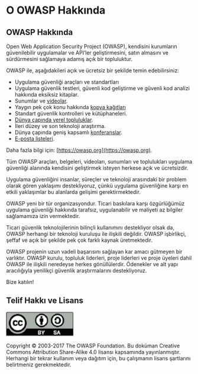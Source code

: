 # O OWASP Hakkında

## OWASP Hakkında

Open Web Application Security Project (OWASP), kendisini kurumların güvenilebilir uygulamalar ve API’ler geliştirmesini, satın almasını ve sürdürmesini sağlamaya adamış açık bir topluluktur. 

OWASP ile, aşağıdakileri açık ve ücretsiz bir şekilde temin edebilirsiniz:

* Uygulama güvenliği araçları ve standartları
* Uygulama güvenlik testleri, güvenli kod geliştirme ve güvenli kod analizi hakkında eksiksiz kitaplar.
* Sunumlar ve [videolar](https://www.youtube.com/user/OWASPGLOBAL).
* Yaygın pek çok konu hakkında [kopya kağıtları](https://cheatsheetseries.owasp.org/)
* Standart güvenlik kontrolleri ve kütüphaneleri.
* [Dünya çapında yerel topluluklar](https://owasp.org/chapters/).
* İleri düzey ve son teknoloji araştırma.
* Dünya çapında geniş kapsamlı [konferanslar](https://owasp.org/events/).
* [E-posta listeleri](https://lists.owasp.org/mailman/listinfo).

Daha fazla bilgi için: [https://owasp.org](https://owasp.org).

Tüm OWASP araçları, belgeleri, videoları, sunumları ve toplulukları uygulama güvenliği alanında kendisini geliştirmek isteyen herkese açık ve ücretsizdir. 

Uygulama güvenliğini insanlar, süreçler ve teknoloji arasındaki bir problem olarak gören yaklaşımı destekliyoruz, çünkü uygulama güvenliğine karşı en etkili yaklaşımlar bu alanlarda gelişimi gerektirmektedir.

OWASP yeni bir tür organizasyondur. Ticari baskılara karşı özgürlüğümüz uygulama güvenliği hakkında tarafsız, uygulanabilir ve maliyeti az bilgiler sağlamamıza izin vermektedir. 

Ticari güvenlik teknolojilerinin bilinçli kullanımını destekliyor olsak da, OWASP herhangi bir teknoloji kuruluşu ile ilişkili değildir. OWASP işbirlikçi, şeffaf ve açık bir şekilde pek çok farklı kaynak üretmektedir.

OWASP projenin uzun vadeli başarısını sağlayan kar amacı gütmeyen bir varlıktır. OWASP kurulu, topluluk liderleri, proje liderleri ve proje üyeleri dahil OWASP ile ilişkili neredeyse herkes gönüllülerdir. Ödenekler ve alt yapı aracılığıyla yenilikçi güvenlik araştırmalarını destekliyoruz.

Bize katılın!

## Telif Hakkı ve Lisans

![license](images/license.png)

Copyright © 2003-2017 The OWASP Foundation. Bu doküman Creative Commons Attribution Share-Alike 4.0 lisansı kapsamında yayınlanmıştır. 
Herhangi bir tekrar kullanım veya dağıtım için, bu çalışmanın lisans şartlarını belirtmeniz gerekmektedir.

